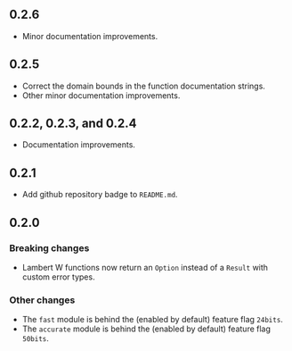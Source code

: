 ## 0.2.6

 - Minor documentation improvements.

## 0.2.5

 - Correct the domain bounds in the function documentation strings.
 - Other minor documentation improvements.

## 0.2.2, 0.2.3, and 0.2.4

 - Documentation improvements. 

## 0.2.1

 - Add github repository badge to `README.md`.

## 0.2.0

### Breaking changes

 - Lambert W functions now return an `Option` instead of a `Result` with custom error types.

### Other changes

 - The `fast` module is behind the (enabled by default) feature flag `24bits`.
 - The `accurate` module is behind the (enabled by default) feature flag `50bits`.
